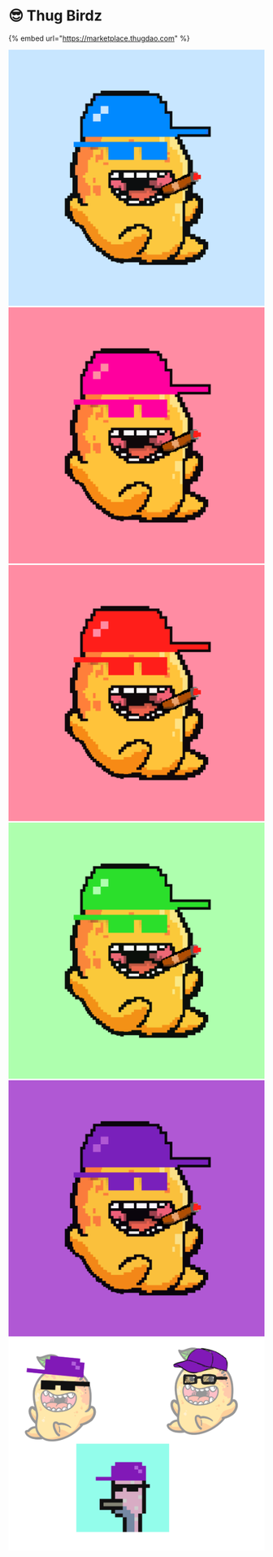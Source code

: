 # 😎 Thug Birdz

{% embed url="https://marketplace.thugdao.com" %}

![](<../../.gitbook/assets/image (6) (1) (1) (1).png>)![](<../../.gitbook/assets/image (10) (1) (1).png>)![](<../../.gitbook/assets/image (8) (1) (1).png>)![](<../../.gitbook/assets/image (7) (1) (1) (1) (1).png>)![](<../../.gitbook/assets/image (1) (1).png>)![](<../../.gitbook/assets/image (5) (1).png>)

